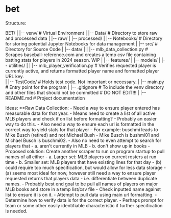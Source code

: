 # bet
Structure:

BET/
|
|-- venv/       # Virtual Environment
|
|-- Data/       # Directory to store raw and processed data
|   |-- raw/
|   |-- processed/
|
|-- Notebooks/   # Directory for storing potential Jupyter Notebooks for data management
|
|-- src/        # Directory for Source Code
|   |-- data/
|   |   |-- mlb_data_collection.py      # Scrapes baseball-reference.com and creates a temp csv file containing batting stats for players in 2024 season. WIP
|   |-- features/
|   |-- models/
|   |-- utilities/
|   |   |-- mlb_player_verification.py  # Verifies requested player is currently active, and returns formatted player name and formatted player URL key.                   
|
|-- TestCode/   # Holds test code. Not important or necessary.
|
|-- main.py     # Entry point for the program
|
|-- .gitignore  # To include the venv directory and other files that should not be committed # DO NOT EDIT!!!
|
|-- README.md   # Project documentation

Ideas:
**Raw Data Collection:
    - Need a way to ensure player entered has measurable data for that year.
    - Means need to create a list of all active MLB players and check if on list before formatting?
    - Probably an easier way to do this.
    - Also need a way to ensure each url is formatted in the correct way to yield stats for that player
    - For example: buschmi leads to Mike Busch (retired) and not Michael Bush
    - Mike Busch is bushmi01 and Michael Busch is buschmi02.
    - Also no need to even attempt to search for players that
        - a. aren't currently in MLB
        - b. don't show up in books
    - Proposed solution: Create another scraper to run on program startup to pull names of all either
        - a. Larger set: MLB players on current rosters at run time
        - b. Smaller set: MLB players that have existing lines for that day
        - (b) could require too much specification, but would allow for less data storage
        - (a) seems most ideal for now, however still need a way to ensure player requested returns that players data
        - i.e. differentiate between duplicate names.
        - Probably best end goal to be pull all names of players on major MLB books and store in a temp list/csv file
        - Check inputted name against list to ensure it is on it.
        - Attempt to pull data using main url formatting.
        - Determine how to verify data is for the correct player.
        - Perhaps prompt for team or some other easily identifiable characteristic if further specification is needed.
